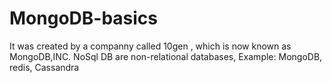 # MongoDB-basics
It was created by a companny called 10gen , which is now known as MongoDB,INC. 
NoSql DB are non-relational databases,
Example: MongoDB, redis, Cassandra
